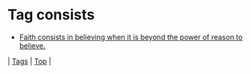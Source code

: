 <!--
title: Tag consists
date: 2020-06-28T15:26:58.704Z
tags:
-->
# Tag consists

 * [Faith consists in believing when it is beyond the power of reason to believe.](141839105124.md)

| [Tags](tags.md) | [Top](index.md) |
